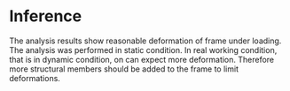 # Inference

The analysis results show reasonable deformation of frame under loading. The analysis was performed in static condition. In real working condition, that is in dynamic condition, on can expect more deformation. Therefore more structural members should be added to the frame to limit deformations.

